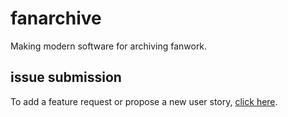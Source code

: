 # fanarchive
Making modern software for archiving fanwork.

## issue submission
To add a feature request or propose a new user story, [click here](https://github.com/fanarchive/.github/ISSUE_TEMPLATES/new?template=feature_request.md).
